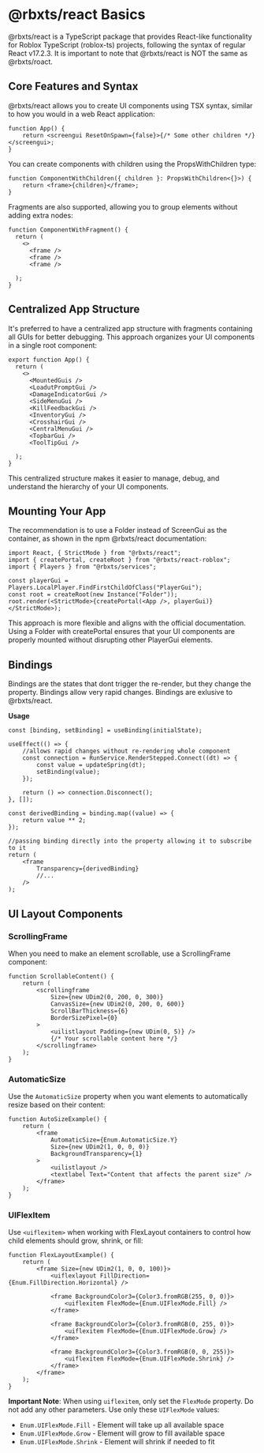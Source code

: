 # @rbxts/react Basics

@rbxts/react is a TypeScript package that provides React-like functionality for Roblox TypeScript (roblox-ts) projects, following the syntax of regular React v17.2.3. It is important to note that @rbxts/react is NOT the same as @rbxts/roact.

## Core Features and Syntax

@rbxts/react allows you to create UI components using TSX syntax, similar to how you would in a web React application:

```tsx
function App() {
	return <screengui ResetOnSpawn={false}>{/* Some other children */}</screengui>;
}
```

You can create components with children using the PropsWithChildren type:

```tsx
function ComponentWithChildren({ children }: PropsWithChildren<{}>) {
	return <frame>{children}</frame>;
}
```

Fragments are also supported, allowing you to group elements without adding extra nodes:

```tsx
function ComponentWithFragment() {
  return (
    <>
      <frame />
      <frame />
      <frame />

  );
}
```

## Centralized App Structure

It's preferred to have a centralized app structure with fragments containing all GUIs for better debugging. This approach organizes your UI components in a single root component:

```tsx
export function App() {
  return (
    <>
      <MountedGuis />
      <LoadutPromptGui />
      <DamageIndicatorGui />
      <SideMenuGui />
      <KillFeedbackGui />
      <InventoryGui />
      <CrosshairGui />
      <CentralMenuGui />
      <TopbarGui />
      <ToolTipGui />

  );
}
```

This centralized structure makes it easier to manage, debug, and understand the hierarchy of your UI components.

## Mounting Your App

The recommendation is to use a Folder instead of ScreenGui as the container, as shown in the npm @rbxts/react documentation:

```tsx
import React, { StrictMode } from "@rbxts/react";
import { createPortal, createRoot } from "@rbxts/react-roblox";
import { Players } from "@rbxts/services";

const playerGui = Players.LocalPlayer.FindFirstChildOfClass("PlayerGui");
const root = createRoot(new Instance("Folder"));
root.render(<StrictMode>{createPortal(<App />, playerGui)}</StrictMode>);
```

This approach is more flexible and aligns with the official documentation. Using a Folder with createPortal ensures that your UI components are properly mounted without disrupting other PlayerGui elements.

## Bindings

Bindings are the states that dont trigger the re-render, but they change the property.
Bindings allow very rapid changes.
Bindings are exlusive to @rbxts/react.

**Usage**

```tsx
const [binding, setBinding] = useBinding(initialState);

useEffect(() => {
	//allows rapid changes without re-rendering whole component
	const connection = RunService.RenderStepped.Connect((dt) => {
		const value = updateSpring(dt);
		setBinding(value);
	});

	return () => connection.Disconnect();
}, []);

const derivedBinding = binding.map((value) => {
	return value ** 2;
});

//passing binding directly into the property allowing it to subscribe to it
return (
	<frame
		Transparency={derivedBinding}
		//...
	/>
);
```

## UI Layout Components

### ScrollingFrame

When you need to make an element scrollable, use a ScrollingFrame component:

```tsx
function ScrollableContent() {
	return (
		<scrollingframe
			Size={new UDim2(0, 200, 0, 300)}
			CanvasSize={new UDim2(0, 200, 0, 600)}
			ScrollBarThickness={6}
			BorderSizePixel={0}
		>
			<uilistlayout Padding={new UDim(0, 5)} />
			{/* Your scrollable content here */}
		</scrollingframe>
	);
}
```

### AutomaticSize

Use the `AutomaticSize` property when you want elements to automatically resize based on their content:

```tsx
function AutoSizeExample() {
	return (
		<frame
			AutomaticSize={Enum.AutomaticSize.Y}
			Size={new UDim2(1, 0, 0, 0)}
			BackgroundTransparency={1}
		>
			<uilistlayout />
			<textlabel Text="Content that affects the parent size" />
		</frame>
	);
}
```

### UIFlexItem

Use `<uiflexitem>` when working with FlexLayout containers to control how child elements should grow, shrink, or fill:

```tsx
function FlexLayoutExample() {
	return (
		<frame Size={new UDim2(1, 0, 0, 100)}>
			<uiflexlayout FillDirection={Enum.FillDirection.Horizontal} />

			<frame BackgroundColor3={Color3.fromRGB(255, 0, 0)}>
				<uiflexitem FlexMode={Enum.UIFlexMode.Fill} />
			</frame>

			<frame BackgroundColor3={Color3.fromRGB(0, 255, 0)}>
				<uiflexitem FlexMode={Enum.UIFlexMode.Grow} />
			</frame>

			<frame BackgroundColor3={Color3.fromRGB(0, 0, 255)}>
				<uiflexitem FlexMode={Enum.UIFlexMode.Shrink} />
			</frame>
		</frame>
	);
}
```

**Important Note**: When using `uiflexitem`, only set the `FlexMode` property. Do not add any other parameters. Use only these `UIFlexMode` values:

- `Enum.UIFlexMode.Fill` - Element will take up all available space
- `Enum.UIFlexMode.Grow` - Element will grow to fill available space
- `Enum.UIFlexMode.Shrink` - Element will shrink if needed to fit
